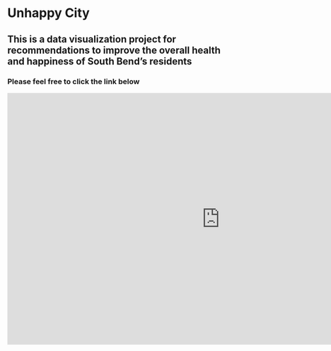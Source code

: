 # Unhappy City 
## This is a data visualization project for recommendations to improve the overall health and happiness of South Bend’s residents

### Please feel free to click the link below

<iframe src="https://docs.google.com/presentation/d/e/2PACX-1vTXwGxnuOWV6xu64NbsH4LGVezX-XCiDlmI2CzweIpEyvMoytytpF5tZrhGZj4E3w/embed?start=true&loop=false&delayms=3000" frameborder="0" width="960" height="569" allowfullscreen="true" mozallowfullscreen="true" webkitallowfullscreen="true"></iframe>
